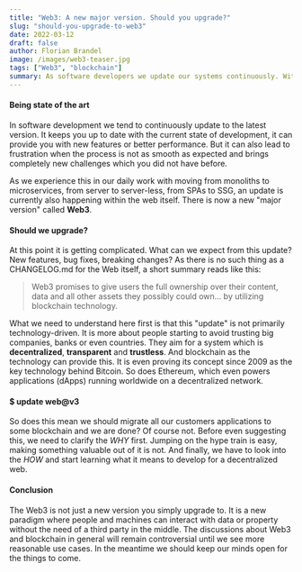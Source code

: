 ```yaml
---
title: "Web3: A new major version. Should you upgrade?"
slug: "should-you-upgrade-to-web3"
date: 2022-03-12
draft: false
author: Florian Brandel
image: /images/web3-teaser.jpg
tags: ["Web3", "blockchain"]
summary: As software developers we update our systems continuously. With Web3 becoming more and more popular we have to ask ourselves what this new "version" means to us and what we can expect from it.
---
```


#### Being state of the art

In software development we tend to continuously update to the latest version. It keeps you up to date with the current state of development, it can provide you with new features or better performance. But it can also lead to frustration when the process is not as smooth as expected and brings completely new challenges which you did not have before.

As we experience this in our daily work with moving from monoliths to microservices, from server to server-less, from SPAs to SSG, an update is currently also happening within the web itself. There is now a new "major version" called **Web3**.

#### Should we upgrade?

At this point it is getting complicated. What can we expect from this update? New features, bug fixes, breaking changes? As there is no such thing as a CHANGELOG.md for the Web itself, a short summary reads like this: 

> Web3 promises to give users the full ownership over their content, data and all other assets they possibly could own… by utilizing blockchain technology.

What we need to understand here first is that this "update" is not primarily technology-driven. It is more about people starting to avoid trusting big companies, banks or even countries. They aim for a system which is **decentralized**, **transparent** and **trustless**. And blockchain as the technology can provide this. It is even proving its concept since 2009 as the key technology behind Bitcoin. So does Ethereum, which even powers applications (dApps) running worldwide on a decentralized network.

#### $ update web@v3

So does this mean we should migrate all our customers applications to some blockchain and we are done? Of course not. Before even suggesting this, we need to clarify the _WHY_ first. Jumping on the hype train is easy, making something valuable out of it is not. And finally, we have to look into the _HOW_ and start learning what it means to develop for a decentralized web.

#### Conclusion

The Web3 is not just a new version you simply upgrade to. It is a new paradigm where people and machines can interact with data or property without the need of a third party in the middle. The discussions about Web3 and blockchain in general will remain controversial until we see more reasonable use cases. In the meantime we should keep our minds open for the things to come.

